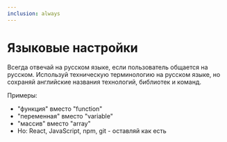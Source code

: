 ```yaml
---
inclusion: always
---
```


# Языковые настройки

Всегда отвечай на русском языке, если пользователь общается на русском. Используй техническую терминологию на русском языке, но сохраняй английские названия технологий, библиотек и команд.

Примеры:
- "функция" вместо "function" 
- "переменная" вместо "variable"
- "массив" вместо "array"
- Но: React, JavaScript, npm, git - оставляй как есть